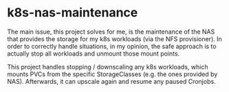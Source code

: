# k8s-nas-maintenance

The main issue, this project solves for me, is the maintenance of the NAS that provides the storage for my k8s workloads (via the NFS provisioner). In order to correctly handle situations, in my opinion, the safe approach is to actually stop all workloads and unmount those mount points.

This project handles stopping / downscaling any k8s workloads, which mounts PVCs from the specific StorageClasses (e.g. the ones provided by NAS). Afterwards, it can upscale again and resume any paused Cronjobs.
